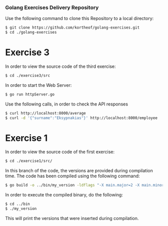 ### Golang Exercises Delivery Repository

Use the following command to clone this Repository to a local directory:

```bash
$ git clone https://github.com/kortheof/golang-exercises.git
$ cd ./golang-exercises
```

# Exercise 3

In order to view the source code of the third exercise:
```bash
$ cd ./exercise3/src
```
In order to start the Web Server:
```bash
$ go run httpServer.go
```

Use the following calls, in order to check the API responses
```bash
$ curl http://localhost:8000/average
$ curl -d '{"surname":"Eksypnakias"}' http://localhost:8000/employee
```
# Exercise 1

In order to view the source code of the first exercise:

```bash
$ cd ./exercise1/src/
```

In this branch of the code, the versions are provided during compilation time.
The code has been compiled using the following command:

```bash
$ go build -o ../bin/my_version -ldflags "-X main.major=2 -X main.minor=6 -X main.patch=50" my_version.go
```

In order to execute the compiled binary, do the following:

```bash
$ cd ../bin
$ ./my_version
```

This will print the versions that were inserted during compilation.
